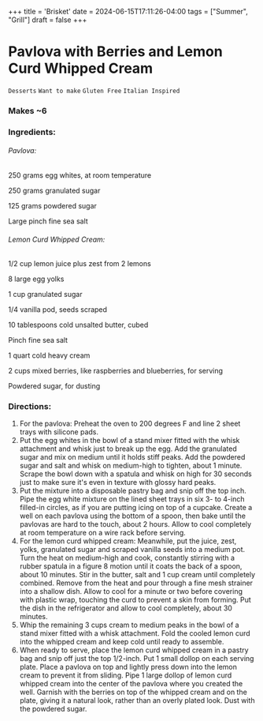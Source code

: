 +++
title = 'Brisket'
date = 2024-06-15T17:11:26-04:00
tags = ["Summer", "Grill"]
draft = false
+++
# Pavlova with Berries and Lemon Curd Whipped Cream

`Desserts` `Want to make` `Gluten Free` `Italian Inspired`

### Makes ~6 

### **Ingredients:**

###### Pavlova:

250 grams egg whites, at room temperature

250 grams granulated sugar 

125 grams powdered sugar 

Large pinch fine sea salt 

###### Lemon Curd Whipped Cream:

1/2 cup lemon juice plus zest from 2 lemons

8 large egg yolks 

1 cup granulated sugar 

1/4 vanilla pod, seeds scraped 

10 tablespoons cold unsalted butter, cubed 

Pinch fine sea salt 

1 quart cold heavy cream 

2 cups mixed berries, like raspberries and blueberries, for serving 

Powdered sugar, for dusting 

### **Directions:**

1. For the pavlova: Preheat the oven to 200 degrees F and line 2 sheet trays with silicone pads.
2. Put the egg whites in the bowl of a stand mixer fitted with the whisk attachment and whisk just to break up the egg. Add the granulated sugar and mix on medium until it holds stiff peaks. Add the powdered sugar and salt and whisk on medium-high to tighten, about 1 minute. Scrape the bowl down with a spatula and whisk on high for 30 seconds just to make sure it's even in texture with glossy hard peaks.
3. Put the mixture into a disposable pastry bag and snip off the top inch. Pipe the egg white mixture on the lined sheet trays in six 3- to 4-inch filled-in circles, as if you are putting icing on top of a cupcake. Create a well on each pavlova using the bottom of a spoon, then bake until the pavlovas are hard to the touch, about 2 hours. Allow to cool completely at room temperature on a wire rack before serving.
4. For the lemon curd whipped cream: Meanwhile, put the juice, zest, yolks, granulated sugar and scraped vanilla seeds into a medium pot. Turn the heat on medium-high and cook, constantly stirring with a rubber spatula in a figure 8 motion until it coats the back of a spoon, about 10 minutes. Stir in the butter, salt and 1 cup cream until completely combined. Remove from the heat and pour through a fine mesh strainer into a shallow dish. Allow to cool for a minute or two before covering with plastic wrap, touching the curd to prevent a skin from forming. Put the dish in the refrigerator and allow to cool completely, about 30 minutes.
5. Whip the remaining 3 cups cream to medium peaks in the bowl of a stand mixer fitted with a whisk attachment. Fold the cooled lemon curd into the whipped cream and keep cold until ready to assemble.
6. When ready to serve, place the lemon curd whipped cream in a pastry bag and snip off just the top 1/2-inch. Put 1 small dollop on each serving plate. Place a pavlova on top and lightly press down into the lemon cream to prevent it from sliding. Pipe 1 large dollop of lemon curd whipped cream into the center of the pavlova where you created the well. Garnish with the berries on top of the whipped cream and on the plate, giving it a natural look, rather than an overly plated look. Dust with the powdered sugar.
